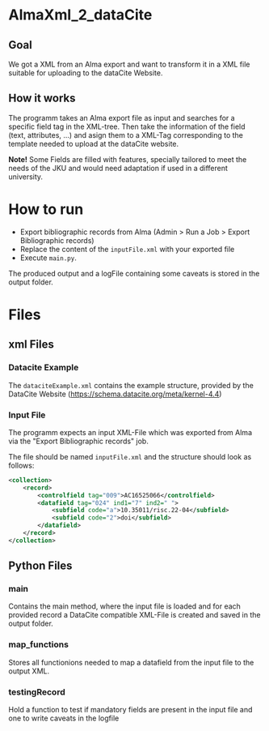 # AlmaXml_2_dataCite
## Goal
We got a XML from an Alma export and want to transform it in a XML file suitable for uploading to the dataCite Website.

## How it works
The programm takes an Alma export file as input and searches for a specific field tag in the XML-tree. Then take the information of the field (text, attributes, ...) and asign them to a XML-Tag corresponding to the template needed to upload at the dataCite website.

**Note!** Some Fields are filled with features, specially tailored to meet the needs of the JKU and would need adaptation if used in a different university.

# How to run
* Export bibliographic records from Alma (Admin > Run a Job > Export Bibliographic records)
* Replace the content of the `inputFile.xml` with your exported file
* Execute `main.py`.

The produced output and a logFile containing some caveats is stored in the output folder.

# Files
## xml Files
### Datacite Example
 The `dataciteExample.xml` contains the example structure, provided by the DataCite Website (https://schema.datacite.org/meta/kernel-4.4)

### Input File
The programm expects an input XML-File which was exported from Alma via the "Export Bibliographic records" job.

The file should be named `inputFile.xml` and the structure should look as follows:
```xml
<collection>
    <record>
        <controlfield tag="009">AC16525066</controlfield>
        <datafield tag="024" ind1="7" ind2=" ">
            <subfield code="a">10.35011/risc.22-04</subfield>
            <subfield code="2">doi</subfield>
        </datafield>
    </record>
</collection>
```
## Python Files
### main
Contains the main method, where the input file is loaded and for each provided record a DataCite compatible XML-File is created and saved in the output folder.

### map_functions
Stores all functionions needed to map a datafield from the input file to the output XML.

### testingRecord
Hold a function to test if mandatory fields are present in the input file and one to write caveats in the logfile